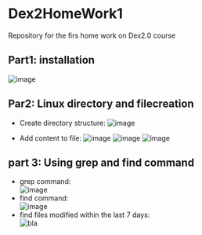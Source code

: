 # Dex2HomeWork1
Repository for the firs home work on Dex2.0 course

## Part1: installation
![image](https://github.com/user-attachments/assets/2f044e80-3af7-4809-bf2c-7b0e929628e9)


## Par2: Linux directory and filecreation
  - Create directory structure:
    ![image](https://github.com/user-attachments/assets/06c36273-403f-4098-b749-0fdc6cb045dc)
    
  - Add content to file:
    ![image](https://github.com/user-attachments/assets/af16caf9-e5bb-421f-a2dc-9f46a509f817)
    ![image](https://github.com/user-attachments/assets/064fbb17-84e7-4f03-b6bc-78c66ec483ce)
    ![image](https://github.com/user-attachments/assets/e79c89f4-4da7-4519-9aac-e4d333e55463)


## part 3: Using grep and find command
  - grep command:  
    ![image](https://github.com/user-attachments/assets/fb0b0037-06e7-4a36-81c7-1d8092344b8b)
  - find command:  
    ![image](https://github.com/user-attachments/assets/08cf93f3-920b-440b-8ca7-208a51d87678)
  - find files modified within the last 7 days:  
    ![bla](../images/part3_2_b.PNG)
    
